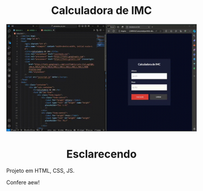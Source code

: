 # <div align="center">Calculadora de IMC</div>

![](https://github.com/nabucoanalista/portfolio-sites/blob/main/calculadora_de_imc/imc.gif)

# <div align="center">Esclarecendo</div>

<p>Projeto em HTML, CSS, JS.</p> 
Confere aew!
